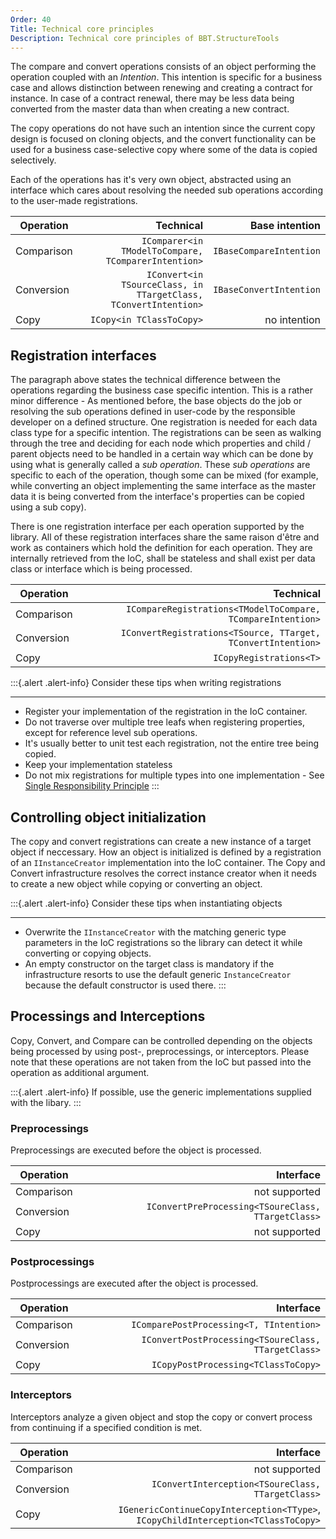 ```yaml
---
Order: 40
Title: Technical core principles
Description: Technical core principles of BBT.StructureTools
---
```


The compare and convert operations consists of an object performing the operation coupled with an _Intention_.
This intention is specific for a business case and allows distinction between renewing and creating a contract for instance.
In case of a contract renewal, there may be less data being converted from the master data than when creating a new contract.

The copy operations do not have such an intention since the current copy design is focused on cloning objects, and the convert
functionality can be used for a business case-selective copy where some of the data is copied selectively.

Each of the operations has it's very own object, abstracted using an interface which cares about resolving the needed sub operations
according to the user-made registrations.

| Operation     | Technical                                                      | Base intention          |
| ------------- |---------------------------------------------------------------:| -----------------------:|
| Comparison    | `IComparer<in TModelToCompare, TComparerIntention>`            | `IBaseCompareIntention` |
| Conversion    | `IConvert<in TSourceClass, in TTargetClass, TConvertIntention>`| `IBaseConvertIntention` |
| Copy          | `ICopy<in TClassToCopy>`                                       | no intention            |

## Registration interfaces

The paragraph above states the technical difference between the operations regarding the business case specific intention.
This is a rather minor difference - As mentioned before, the base objects do the job or resolving the sub operations
defined in user-code by the responsible developer on a defined structure.
One registration is needed for each data class type for a specific intention. The registrations
can be seen as walking through the tree and deciding for each node which properties and child / parent objects need
to be handled in a certain way which can be done by using what is generally called a _sub operation_. These
_sub operations_ are specific to each of the operation, though some can be mixed (for example, while converting an object implementing
the same interface as the master data it is being converted from the interface's properties can be copied using a sub copy).

There is one registration interface per each operation supported by the library. All of these registration
interfaces share the same raison d'être and work as containers which hold the definition for each operation.
They are internally retrieved from the IoC, shall be stateless and shall exist per data class or interface which is
being processed.

| Operation     | Technical                                                     |
| ------------- |--------------------------------------------------------------:|
| Comparison    | `ICompareRegistrations<TModelToCompare, TCompareIntention>`   |
| Conversion    | `IConvertRegistrations<TSource, TTarget, TConvertIntention>`  |
| Copy          | `ICopyRegistrations<T>`                                       |

:::{.alert .alert-info}
Consider these tips when writing registrations
___

* Register your implementation of the registration in the IoC container.
* Do not traverse over multiple tree leafs when registering properties, except for reference level sub operations.
* It's usually better to unit test each registration, not the entire tree being copied.
* Keep your implementation stateless
* Do not mix registrations for multiple types into one implementation - See [Single Responsibility Principle]
:::

## Controlling object initialization

The copy and convert registrations can create a new instance of a target object if neccessary.
How an object is initialized is defined by a registration of an `IInstanceCreator`
implementation into the IoC container.
The Copy and Convert infrastructure resolves the correct instance creator when it needs
to create a new object while copying or converting an object.

:::{.alert .alert-info}
Consider these tips when instantiating objects
___

* Overwrite the `IInstanceCreator` with the matching generic type parameters in the IoC
registrations so the library can detect it while converting or copying objects.
* An empty constructor on the target class is mandatory if the infrastructure resorts to use the
default generic `InstanceCreator` because the default constructor is used there.
:::

## Processings and Interceptions

Copy, Convert, and Compare can be controlled depending on the objects being processed by using
post-, preprocessings, or interceptors.
Please note that these operations are not taken from the IoC but passed into the operation
as additional argument.

:::{.alert .alert-info}
If possible, use the generic implementations supplied with the libary.
:::

### Preprocessings

Preprocessings are executed before the object is processed.

| Operation     | Interface                                                     |
| ------------- |--------------------------------------------------------------:|
| Comparison    | not supported                                                 |
| Conversion    | `IConvertPreProcessing<TSoureClass, TTargetClass>`            |
| Copy          | not supported                                                 |

### Postprocessings

Postprocessings are executed after the object is processed.

| Operation     | Interface                                                     |
| ------------- |--------------------------------------------------------------:|
| Comparison    | `IComparePostProcessing<T, TIntention>`                       |
| Conversion    | `IConvertPostProcessing<TSoureClass, TTargetClass>`           |
| Copy          | `ICopyPostProcessing<TClassToCopy>`                           |

### Interceptors

Interceptors analyze a given object and stop the copy or convert process from continuing
if a specified condition is met.

| Operation     | Interface                                                                         |
| ------------- |----------------------------------------------------------------------------------:|
| Comparison    | not supported                                                                     |
| Conversion    | `IConvertInterception<TSoureClass, TTargetClass>`                                 |
| Copy          | `IGenericContinueCopyInterception<TType>`, `ICopyChildInterception<TClassToCopy>` |

[Single Responsibility Principle]: https://scotch.io/bar-talk/s-o-l-i-d-the-first-five-principles-of-object-oriented-design#toc-single-responsibility-principle
[S.O.L.I.D]: https://scotch.io/bar-talk/s-o-l-i-d-the-first-five-principles-of-object-oriented-design#toc-single-responsibility-principle
